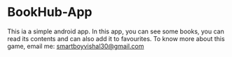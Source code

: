 # BookHub-App
This ia a simple android app. In this app, you can see some books, you can read its contents and can also add it to favourites.
To know more about this game, email me: smartboyvishal30@gmail.com

